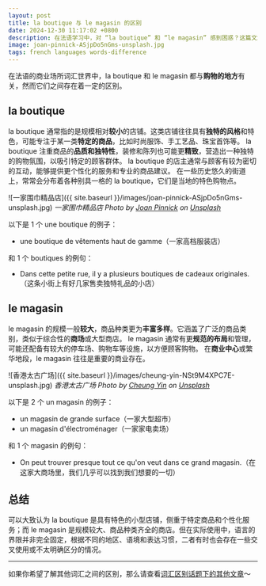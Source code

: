 ```yaml
---
layout: post
title: la boutique 与 le magasin 的区别
date: 2024-12-30 11:17:02 +0800
description: 在法语学习中，对 “la boutique” 和 “le magasin” 感到困惑？这篇文章为你全方位解读二者区别。从基础词义、适用场景，到背后特色的文化内涵，都有详细阐述，搭配 2 个实用的例句，助你快速掌握，无论是日常交流还是写作，都能准确使用，提升法语表达的准确性和地道性 ，快来一探究竟吧！
image: joan-pinnick-ASjpDo5nGms-unsplash.jpg
tags: french languages words-difference
---
```


在法语的商业场所词汇世界中，la boutique 和 le magasin 都与**购物的地方**有关，然而它们之间存在着一定的区别。

## la boutique

la boutique 通常指的是规模相对**较小**的店铺。这类店铺往往具有**独特的风格**和特色，可能专注于某一类**特定的商品**，比如时尚服饰、手工艺品、珠宝首饰等。
la boutique 注重商品的**品质和独特性**，装修和陈列也可能更**精致**，营造出一种独特的购物氛围，以吸引特定的顾客群体。
la boutique 的店主通常与顾客有较为密切的互动，能够提供更个性化的服务和专业的商品建议。
在一些历史悠久的街道上，常常会分布着各种别具一格的 la boutique，它们是当地的特色购物点。

![一家围巾精品店]({{ site.baseurl }}/images/joan-pinnick-ASjpDo5nGms-unsplash.jpg)
*一家围巾精品店 Photo by <a href="https://unsplash.com/@joanpinnick?utm_content=creditCopyText&utm_medium=referral&utm_source=unsplash">Joan Pinnick</a> on <a href="https://unsplash.com/photos/a-rack-of-scarves-and-scarves-for-sale-ASjpDo5nGms?utm_content=creditCopyText&utm_medium=referral&utm_source=unsplash">Unsplash</a>*

以下是 1 个 une boutique 的例子：
- une boutique de vêtements haut de gamme（一家高档服装店）

和 1 个 boutiques 的例句：
- Dans cette petite rue, il y a plusieurs boutiques de cadeaux originales.（这条小街上有好几家售卖独特礼品的小店）


## le magasin

le magasin 的规模一般**较大**，商品种类更为**丰富多样**。它涵盖了广泛的商品类别，类似于综合性的**商场**或大型商店。
le magasin 通常有更**规范的布局**和管理，可能还配备有较大的停车场、购物车等设施，以方便顾客购物。
在**商业中心**或繁华地段，le magasin 往往是重要的商业存在。

![香港太古广场]({{ site.baseurl }}/images/cheung-yin-NSt9M4XPC7E-unsplash.jpg)
*香港太古广场 Photo by <a href="https://unsplash.com/@cheungyin?utm_content=creditCopyText&utm_medium=referral&utm_source=unsplash">Cheung Yin</a> on <a href="https://unsplash.com/photos/a-group-of-people-walking-around-a-large-building-NSt9M4XPC7E?utm_content=creditCopyText&utm_medium=referral&utm_source=unsplash">Unsplash</a>*

以下是 2 个 un magasin 的例子：
- un magasin de grande surface（一家大型超市）
- un magasin d'électroménager（一家家电卖场）

和 1 个 magasin 的例句：
- On peut trouver presque tout ce qu'on veut dans ce grand magasin.（在这家大商场里，我们几乎可以找到我们想要的一切）

## 总结

可以大致认为 la boutique 是具有特色的小型店铺，侧重于特定商品和个性化服务；而 le magasin 是规模较大、商品种类齐全的商店。但在实际使用中，语言的界限并非完全固定，根据不同的地区、语境和表达习惯，二者有时也会存在一些交叉使用或不太明确区分的情况。

---

如果你希望了解其他词汇之间的区别，那么请查看<a href="/tag/words-difference?utm_source=blog&utm_medium=post&utm_campaign=read_more">词汇区别话题下的其他文章</a>～
